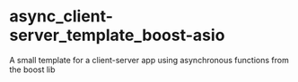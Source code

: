 # async_client-server_template_boost-asio
A small template for a client-server app using asynchronous functions from the boost lib
